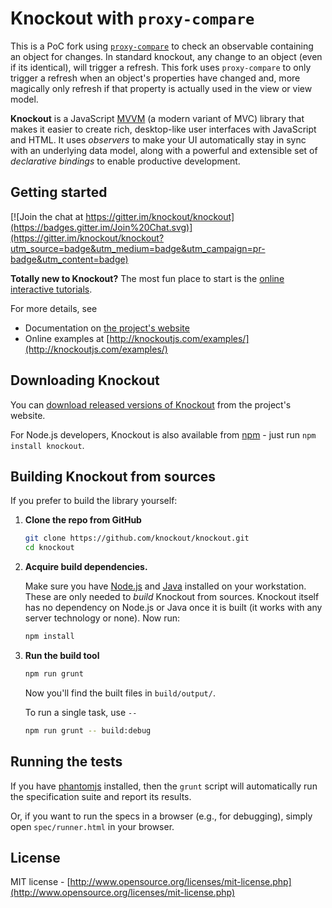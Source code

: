 # Knockout with `proxy-compare`
This is a PoC fork using [`proxy-compare`](https://github.com/dai-shi/proxy-compare) to check an observable containing an object for changes. In standard knockout, any change to an object (even if its identical), will trigger a refresh. This fork uses `proxy-compare` to only trigger a refresh when an object's properties have changed and, more magically only refresh if that property is actually used in the view or view model.

**Knockout** is a JavaScript [MVVM](http://en.wikipedia.org/wiki/Model_View_ViewModel) (a modern variant of MVC) library that makes it easier to create rich, desktop-like user interfaces with JavaScript and HTML. It uses *observers* to make your UI automatically stay in sync with an underlying data model, along with a powerful and extensible set of *declarative bindings* to enable productive development.

## Getting started

[![Join the chat at https://gitter.im/knockout/knockout](https://badges.gitter.im/Join%20Chat.svg)](https://gitter.im/knockout/knockout?utm_source=badge&utm_medium=badge&utm_campaign=pr-badge&utm_content=badge)

**Totally new to Knockout?** The most fun place to start is the [online interactive tutorials](http://learn.knockoutjs.com/).

For more details, see

 * Documentation on [the project's website](http://knockoutjs.com/documentation/introduction.html)
 * Online examples at [http://knockoutjs.com/examples/](http://knockoutjs.com/examples/)

## Downloading Knockout

You can [download released versions of Knockout](http://knockoutjs.com/downloads/) from the project's website.

For Node.js developers, Knockout is also available from [npm](https://npmjs.org/) - just run `npm install knockout`.

## Building Knockout from sources

If you prefer to build the library yourself:

1. **Clone the repo from GitHub**

   ```sh
   git clone https://github.com/knockout/knockout.git
   cd knockout
   ```

2. **Acquire build dependencies.**

   Make sure you have [Node.js](http://nodejs.org/) and [Java](https://www.java.com/en/) installed on your workstation. These are only needed to _build_ Knockout from sources. Knockout itself has no dependency on Node.js or Java once it is built (it works with any server technology or none). Now run:

   ```sh
   npm install
   ```

3. **Run the build tool**

   ```sh
   npm run grunt
   ```
   Now you'll find the built files in `build/output/`.

   To run a single task, use `--`

   ```sh
   npm run grunt -- build:debug
   ```

## Running the tests

If you have [phantomjs](http://phantomjs.org/download.html) installed, then the `grunt` script will automatically run the specification suite and report its results.

Or, if you want to run the specs in a browser (e.g., for debugging), simply open `spec/runner.html` in your browser.

## License

MIT license - [http://www.opensource.org/licenses/mit-license.php](http://www.opensource.org/licenses/mit-license.php)
